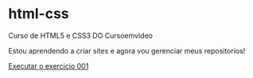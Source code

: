 # html-css

Curso de HTML5 e CSS3 DO Cursoemvideo

Estou aprendendo a criar sites e agora vou gerenciar meus repositorios!

<a href="https://ashcodehx.github.io/html-css/modulo1/exercicios/ex001/index.html">Executar o exercicio 001</a>
